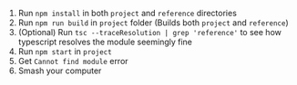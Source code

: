 1. Run `npm install` in both `project` and `reference` directories
1. Run `npm run build` in `project` folder (Builds both `project` and `reference`)
2. (Optional) Run `tsc --traceResolution | grep 'reference'` to see how typescript resolves the module seemingly  fine
3. Run `npm start` in `project`
4. Get `Cannot find module` error
5. Smash your computer
